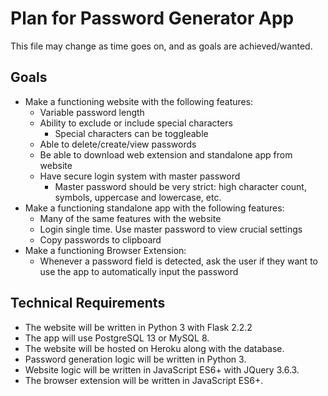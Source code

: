 # Plan for Password Generator App
This file may change as time goes on, and as goals are achieved/wanted.
## Goals
- Make a functioning website with the following features:
    - Variable password length
    - Ability to exclude or include special characters
        - Special characters can be toggleable
    - Able to delete/create/view passwords
    - Be able to download web extension and standalone app from website
    - Have secure login system with master password
        - Master password should be very strict: high character count, symbols, uppercase and lowercase, etc.
- Make a functioning standalone app with the following features:
    - Many of the same features with the website
    - Login single time. Use master password to view crucial settings
    - Copy passwords to clipboard
- Make a functioning Browser Extension:
    - Whenever a password field is detected, ask the user if they want to use the app to automatically input the password


## Technical Requirements
- The website will be written in Python 3 with Flask 2.2.2
- The app will use PostgreSQL 13 or MySQL 8. 
- The website will be hosted on Heroku along with the database.
- Password generation logic will be written in Python 3.
- Website logic will be written in JavaScript ES6+ with JQuery 3.6.3.
- The browser extension will be written in JavaScript ES6+.
